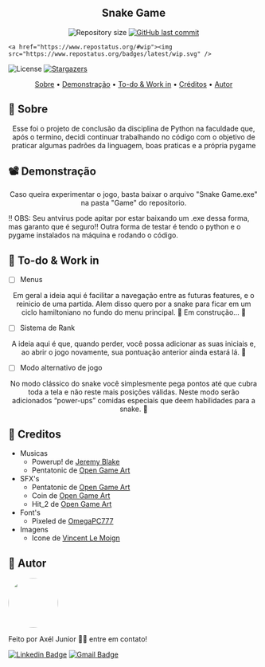 <h2 align="center">Snake Game</h2>

<p align="center">

  <img alt="Repository size" src="https://img.shields.io/github/repo-size/axeljunior/Snake-game">
  
  <a href="https://github.com/axeljunior/Snake-game/commits/master">
    <img alt="GitHub last commit" src="https://img.shields.io/github/last-commit/axeljunior/Snake-game">
  </a>
  
    <a href="https://www.repostatus.org/#wip"><img src="https://www.repostatus.org/badges/latest/wip.svg" />
  </a>
  
   <img alt="License" src="https://img.shields.io/badge/license-MIT-brightgreen">
   
   <a href="https://github.com/axeljunior/Snake-game">
    <img alt="Stargazers" src="https://img.shields.io/github/stars/axeljunior/Snake-game?style=social">
  </a>
 
</p>

<p align="center">
 <a href="#Sobre">Sobre</a> •
 <a href="#Demonstrac-oes">Demonstração</a> • 
 <a href="#todo">To-do & Work in</a> • 
 <a href="#creditos">Créditos</a> • 
 <a href="#autor">Autor</a>
</p>

<h2 id="Sobre">🔖 Sobre</h2>
<p align="center">Esse foi o projeto de conclusão da disciplina de Python na faculdade que, após o termino, decidi continuar trabalhando no código com o objetivo de praticar algumas padrões da linguagem, boas praticas e a própria pygame</p>

<h2 id="Demonstrac-oes">📽 Demonstração</h2>

<p align="center">Caso queira experimentar o jogo, basta baixar o arquivo "Snake Game.exe" na pasta "Game" do repositorio.</p>
<p> ‼️ OBS: Seu antvirus pode apitar por estar baixando um .exe dessa forma, mas garanto que é seguro!! Outra forma de testar é tendo o python e o pygame instalados na máquina e rodando o código.</p>

<h2 id="todo">💼 To-do & Work in</h2>

- [ ] Menus 
<p align="center"> Em geral a ideia aqui é facilitar a navegação entre as futuras features, e o reinicio de uma partida. Alem disso quero por a snake para ficar em um ciclo hamiltoniano no fundo do menu principal. 🚧 Em construção... 🚧</p>

- [ ] Sistema de Rank
<p align="center"> A ideia aqui é que, quando perder, você possa adicionar as suas iniciais e, ao abrir o jogo novamente, sua pontuação anterior ainda estará lá. 🛑</p>

- [ ] Modo alternativo de jogo
<p align="center"> No modo clássico do snake você simplesmente pega pontos até que cubra toda a tela e não reste mais posições válidas. Neste modo serão adicionados “power-ups” comidas especiais que deem habilidades para a snake. 🛑</p>

<h2 id="creditos">🤝 Creditos</h2>

<!--ts-->
   * Musicas
     * Powerup! de <a href="https://www.youtube.com/watch?v=mrgVpZhjOWk">Jeremy Blake</a>
     * Pentatonic de <a href="https://opengameart.org/content/8-bit-looping-pentatonic-music">Open Game Art</a>
   * SFX's
     * Pentatonic de <a href="https://opengameart.org/content/8-bit-looping-pentatonic-music">Open Game Art</a>
     * Coin de <a href="https://opengameart.org/content/plingy-coin">Open Game Art</a>
     * Hit_2 de <a href="https://opengameart.org/content/8-bit-sound-effects-library">Open Game Art</a>
   * Font's
     * Pixeled de <a href="https://www.dafont.com/pt/pixeled.font">OmegaPC777</a>
   * Imagens
     * Icone de <a href="https://icon-icons.com/users/5PD4hLKzPcodcgTEWk75F/icon-sets/">Vincent Le Moign</a>
<!--te-->
<h2 id="autor">👾 Autor</h2>

<img style="border-radius: 50%;" src="https://avatars.githubusercontent.com/u/57641489?v=4" width="100px;" alt=""/>

Feito por Axél Junior 👋🏽 entre em contato!

[![Linkedin Badge](https://img.shields.io/badge/-Axel-júnior?style=flat-square&logo=Linkedin&logoColor=white&link=https://www.linkedin.com/in/axel-júnior/)](https://www.linkedin.com/in/axel-júnior/) 
[![Gmail Badge](https://img.shields.io/badge/-alexandre_junior@id.uff.br-c14438?style=flat-square&logo=Gmail&logoColor=white&link=mailto:alexandre_junior@id.uff.br)](mailto:alexandre_junior@id.uff.br)
